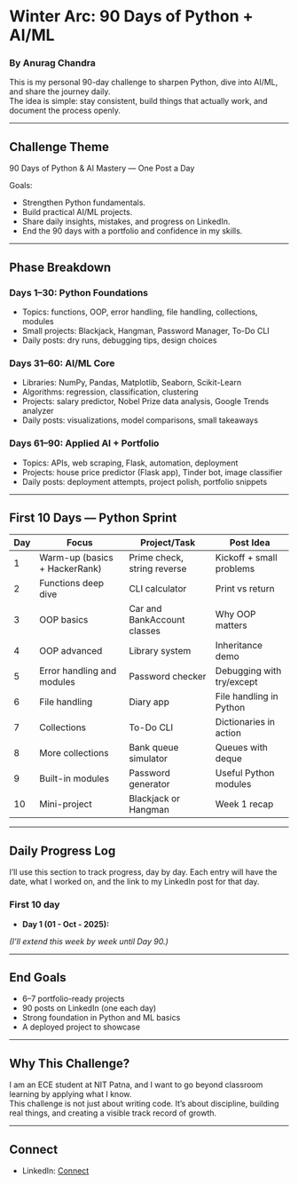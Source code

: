 # Winter Arc: 90 Days of Python + AI/ML

### By Anurag Chandra  

This is my personal 90-day challenge to sharpen Python, dive into AI/ML, and share the journey daily.  
The idea is simple: stay consistent, build things that actually work, and document the process openly.  

---

## Challenge Theme
90 Days of Python & AI Mastery — One Post a Day  

Goals:  
- Strengthen Python fundamentals.  
- Build practical AI/ML projects.  
- Share daily insights, mistakes, and progress on LinkedIn.  
- End the 90 days with a portfolio and confidence in my skills.  

---

## Phase Breakdown

### Days 1–30: Python Foundations
- Topics: functions, OOP, error handling, file handling, collections, modules  
- Small projects: Blackjack, Hangman, Password Manager, To-Do CLI  
- Daily posts: dry runs, debugging tips, design choices  

### Days 31–60: AI/ML Core
- Libraries: NumPy, Pandas, Matplotlib, Seaborn, Scikit-Learn  
- Algorithms: regression, classification, clustering  
- Projects: salary predictor, Nobel Prize data analysis, Google Trends analyzer  
- Daily posts: visualizations, model comparisons, small takeaways  

### Days 61–90: Applied AI + Portfolio
- Topics: APIs, web scraping, Flask, automation, deployment  
- Projects: house price predictor (Flask app), Tinder bot, image classifier  
- Daily posts: deployment attempts, project polish, portfolio snippets  

---

## First 10 Days — Python Sprint

| Day | Focus | Project/Task | Post Idea |
|-----|-------|--------------|-----------|
| 1 | Warm-up (basics + HackerRank) | Prime check, string reverse | Kickoff + small problems |
| 2 | Functions deep dive | CLI calculator | Print vs return |
| 3 | OOP basics | Car and BankAccount classes | Why OOP matters |
| 4 | OOP advanced | Library system | Inheritance demo |
| 5 | Error handling and modules | Password checker | Debugging with try/except |
| 6 | File handling | Diary app | File handling in Python |
| 7 | Collections | To-Do CLI | Dictionaries in action |
| 8 | More collections | Bank queue simulator | Queues with deque |
| 9 | Built-in modules | Password generator | Useful Python modules |
| 10 | Mini-project | Blackjack or Hangman | Week 1 recap |

---

## Daily Progress Log

I’ll use this section to track progress, day by day. Each entry will have the date, what I worked on, and the link to my LinkedIn post for that day.  

### First 10 day
- **Day 1 (01 - Oct - 2025):** 


*(I’ll extend this week by week until Day 90.)*

---

## End Goals
- 6–7 portfolio-ready projects  
- 90 posts on LinkedIn (one each day)  
- Strong foundation in Python and ML basics  
- A deployed project to showcase  

---

## Why This Challenge?
I am an ECE student at NIT Patna, and I want to go beyond classroom learning by applying what I know.  
This challenge is not just about writing code. It’s about discipline, building real things, and creating a visible track record of growth.  

---

## Connect
- LinkedIn: [Connect](https://www.linkedin.com/in/anurag-chandra-a4553a317/)

